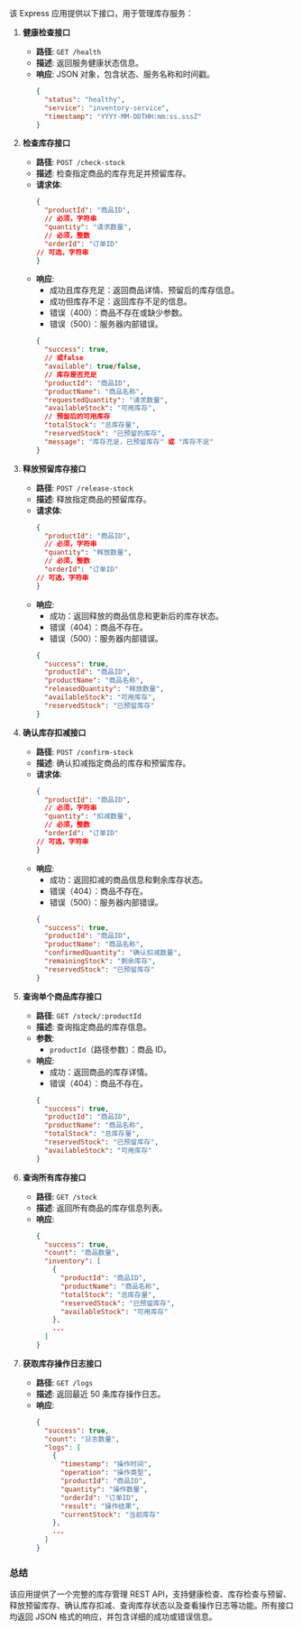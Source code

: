 该 Express 应用提供以下接口，用于管理库存服务：

1. **健康检查接口**  
   - **路径**: `GET /health`  
   - **描述**: 返回服务健康状态信息。  
   - **响应**: JSON 对象，包含状态、服务名称和时间戳。  
     ```json
     {
       "status": "healthy",
       "service": "inventory-service",
       "timestamp": "YYYY-MM-DDTHH:mm:ss.sssZ"
     }
     ```

2. **检查库存接口**  
   - **路径**: `POST /check-stock`  
   - **描述**: 检查指定商品的库存充足并预留库存。  
   - **请求体**:  
     ```json
     {
       "productId": "商品ID",
       // 必须，字符串
       "quantity": "请求数量",
       // 必须，整数
       "orderId": "订单ID"         
     // 可选，字符串
     }
     ```  
   - **响应**:  
     - 成功且库存充足：返回商品详情、预留后的库存信息。  
     - 成功但库存不足：返回库存不足的信息。  
     - 错误（400）：商品不存在或缺少参数。  
     - 错误（500）：服务器内部错误。  
     ```json
     {
       "success": true,
       // 或false
       "available": true/false,
       // 库存是否充足
       "productId": "商品ID",
       "productName": "商品名称",
       "requestedQuantity": "请求数量",
       "availableStock": "可用库存",
       // 预留后的可用库存
       "totalStock": "总库存量",
       "reservedStock": "已预留的库存",
       "message": "库存充足，已预留库存" 或 "库存不足"
     }
     ```

3. **释放预留库存接口**  
   - **路径**: `POST /release-stock`  
   - **描述**: 释放指定商品的预留库存。  
   - **请求体**:  
     ```json
     {
       "productId": "商品ID",
       // 必须，字符串
       "quantity": "释放数量",
       // 必须，整数
       "orderId": "订单ID"         
     // 可选，字符串
     }
     ```  
   - **响应**:  
     - 成功：返回释放的商品信息和更新后的库存状态。  
     - 错误（404）：商品不存在。  
     - 错误（500）：服务器内部错误。  
     ```json
     {
       "success": true,
       "productId": "商品ID",
       "productName": "商品名称",
       "releasedQuantity": "释放数量",
       "availableStock": "可用库存",
       "reservedStock": "已预留库存"
     }
     ```

4. **确认库存扣减接口**  
   - **路径**: `POST /confirm-stock`  
   - **描述**: 确认扣减指定商品的库存和预留库存。  
   - **请求体**:  
     ```json
     {
       "productId": "商品ID",
       // 必须，字符串
       "quantity": "扣减数量",
       // 必须，整数
       "orderId": "订单ID"         
     // 可选，字符串
     }
     ```  
   - **响应**:  
     - 成功：返回扣减的商品信息和剩余库存状态。  
     - 错误（404）：商品不存在。  
     - 错误（500）：服务器内部错误。  
     ```json
     {
       "success": true,
       "productId": "商品ID",
       "productName": "商品名称",
       "confirmedQuantity": "确认扣减数量",
       "remainingStock": "剩余库存",
       "reservedStock": "已预留库存"
     }
     ```

5. **查询单个商品库存接口**  
   - **路径**: `GET /stock/:productId`  
   - **描述**: 查询指定商品的库存信息。  
   - **参数**:  
     - `productId`（路径参数）：商品 ID。  
   - **响应**:  
     - 成功：返回商品的库存详情。  
     - 错误（404）：商品不存在。  
     ```json
     {
       "success": true,
       "productId": "商品ID",
       "productName": "商品名称",
       "totalStock": "总库存量",
       "reservedStock": "已预留库存",
       "availableStock": "可用库存"
     }
     ```

6. **查询所有库存接口**  
   - **路径**: `GET /stock`  
   - **描述**: 返回所有商品的库存信息列表。  
   - **响应**:  
     ```json
     {
       "success": true,
       "count": "商品数量",
       "inventory": [
         {
           "productId": "商品ID",
           "productName": "商品名称",
           "totalStock": "总库存量",
           "reservedStock": "已预留库存",
           "availableStock": "可用库存"
         },
         ...
       ]
     }
     ```

7. **获取库存操作日志接口**  
   - **路径**: `GET /logs`  
   - **描述**: 返回最近 50 条库存操作日志。  
   - **响应**:  
     ```json
     {
       "success": true,
       "count": "日志数量",
       "logs": [
         {
           "timestamp": "操作时间",
           "operation": "操作类型",
           "productId": "商品ID",
           "quantity": "操作数量",
           "orderId": "订单ID",
           "result": "操作结果",
           "currentStock": "当前库存"
         },
         ...
       ]
     }
     ```

### 总结
该应用提供了一个完整的库存管理 REST API，支持健康检查、库存检查与预留、释放预留库存、确认库存扣减、查询库存状态以及查看操作日志等功能。所有接口均返回 JSON 格式的响应，并包含详细的成功或错误信息。
